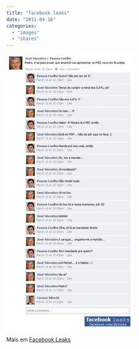 ```yaml
---
title: "facebook leaks"
date: "2011-04-16"
categories: 
  - "images"
  - "shares"
---
```


![](images/tumblr_ljm02p2uPn1qz4vrlo1_500.jpg)

  
Mais em [Facebook Leaks](https://www.facebook.com/FBleaks)
